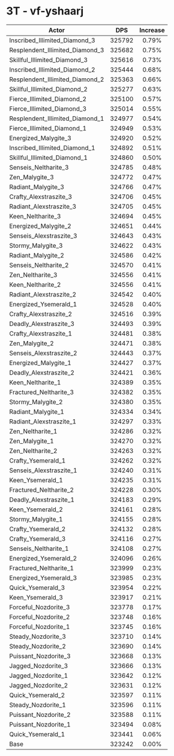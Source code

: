 # 3T - vf-yshaarj
| Actor | DPS | Increase |
|---|:---:|:---:|
|Inscribed_Illimited_Diamond_3|325792|0.79%|
|Resplendent_Illimited_Diamond_3|325682|0.75%|
|Skillful_Illimited_Diamond_3|325616|0.73%|
|Inscribed_Illimited_Diamond_2|325444|0.68%|
|Resplendent_Illimited_Diamond_2|325363|0.66%|
|Skillful_Illimited_Diamond_2|325277|0.63%|
|Fierce_Illimited_Diamond_2|325100|0.57%|
|Fierce_Illimited_Diamond_3|325014|0.55%|
|Resplendent_Illimited_Diamond_1|324977|0.54%|
|Fierce_Illimited_Diamond_1|324949|0.53%|
|Energized_Malygite_3|324920|0.52%|
|Inscribed_Illimited_Diamond_1|324892|0.51%|
|Skillful_Illimited_Diamond_1|324860|0.50%|
|Senseis_Neltharite_3|324785|0.48%|
|Zen_Malygite_3|324772|0.47%|
|Radiant_Malygite_3|324766|0.47%|
|Crafty_Alexstraszite_3|324706|0.45%|
|Radiant_Alexstraszite_3|324705|0.45%|
|Keen_Neltharite_3|324694|0.45%|
|Energized_Malygite_2|324651|0.44%|
|Senseis_Alexstraszite_3|324643|0.43%|
|Stormy_Malygite_3|324622|0.43%|
|Radiant_Malygite_2|324586|0.42%|
|Senseis_Neltharite_2|324570|0.41%|
|Zen_Neltharite_3|324556|0.41%|
|Keen_Neltharite_2|324556|0.41%|
|Radiant_Alexstraszite_2|324542|0.40%|
|Energized_Ysemerald_1|324528|0.40%|
|Crafty_Alexstraszite_2|324516|0.39%|
|Deadly_Alexstraszite_3|324493|0.39%|
|Crafty_Alexstraszite_1|324481|0.38%|
|Zen_Malygite_2|324471|0.38%|
|Senseis_Alexstraszite_2|324443|0.37%|
|Energized_Malygite_1|324427|0.37%|
|Deadly_Alexstraszite_2|324421|0.36%|
|Keen_Neltharite_1|324389|0.35%|
|Fractured_Neltharite_3|324382|0.35%|
|Stormy_Malygite_2|324380|0.35%|
|Radiant_Malygite_1|324334|0.34%|
|Radiant_Alexstraszite_1|324297|0.33%|
|Zen_Neltharite_1|324286|0.32%|
|Zen_Malygite_1|324270|0.32%|
|Zen_Neltharite_2|324263|0.32%|
|Crafty_Ysemerald_1|324262|0.32%|
|Senseis_Alexstraszite_1|324240|0.31%|
|Keen_Ysemerald_1|324235|0.31%|
|Fractured_Neltharite_2|324228|0.30%|
|Deadly_Alexstraszite_1|324183|0.29%|
|Keen_Ysemerald_2|324161|0.28%|
|Stormy_Malygite_1|324155|0.28%|
|Crafty_Ysemerald_2|324132|0.28%|
|Crafty_Ysemerald_3|324116|0.27%|
|Senseis_Neltharite_1|324108|0.27%|
|Energized_Ysemerald_2|324096|0.26%|
|Fractured_Neltharite_1|323999|0.23%|
|Energized_Ysemerald_3|323985|0.23%|
|Quick_Ysemerald_3|323954|0.22%|
|Keen_Ysemerald_3|323917|0.21%|
|Forceful_Nozdorite_3|323778|0.17%|
|Forceful_Nozdorite_2|323748|0.16%|
|Forceful_Nozdorite_1|323745|0.16%|
|Steady_Nozdorite_3|323710|0.14%|
|Steady_Nozdorite_2|323690|0.14%|
|Puissant_Nozdorite_3|323668|0.13%|
|Jagged_Nozdorite_3|323666|0.13%|
|Jagged_Nozdorite_1|323642|0.12%|
|Jagged_Nozdorite_2|323631|0.12%|
|Quick_Ysemerald_2|323597|0.11%|
|Steady_Nozdorite_1|323596|0.11%|
|Puissant_Nozdorite_2|323588|0.11%|
|Puissant_Nozdorite_1|323494|0.08%|
|Quick_Ysemerald_1|323441|0.06%|
|Base|323242|0.00%|
